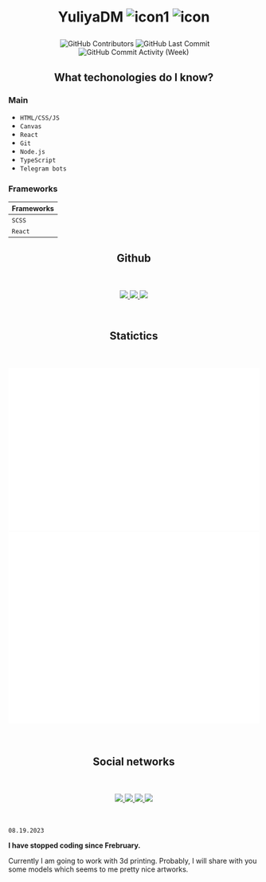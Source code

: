 # <p align="center">YuliyaDM ![icon1](https://img.shields.io/badge/-frontender-blue?style=flat-square) ![icon](https://img.shields.io/badge/name-Julia_Pirogova-green?style=flat-square) </p>
<p align="center"><img alt="" src="https://img.shields.io/github/repo-size/YuliyaDM/YuliyaDM?style=flat-square" /> <img alt="GitHub Contributors" src="https://img.shields.io/github/contributors/YuliyaDM/YuliyaDM?style=flat-square" /> 
<img alt="GitHub Last Commit" src="https://img.shields.io/github/last-commit/YuliyaDM/YuliyaDM?style=flat-square" />
<img alt="GitHub Commit Activity (Week)" src="https://img.shields.io/github/commit-activity/w/YuliyaDM/YuliyaDM?style=flat-square" />
</p>

## <p align="center">What techonologies do I know?</p>

### Main

* ``HTML/CSS/JS``
* ``Canvas``
* ``React``
* ``Git``
* ``Node.js``
* ``TypeScript``
* ``Telegram bots``

### Frameworks  

| Frameworks |
| --- |
| `SCSS` |
| `React` |

## <p align="center">Github</p>    

<br>
<p align='center'>
    <a href='#'>
      <img src='https://github-readme-stats.vercel.app/api/top-langs/?username=YuliyaDM&layout=compact&theme=nord&hide_border=true&text_bold=true' />
    </a>
  
   <a href='#'>
      <img src='https://github-readme-stats.vercel.app/api?username=YuliyaDM&show_icons=true&theme=nord&hide_border=true&text_bold=true'/>
    </a>
 
   <a href='#'>
      <img src='https://github-readme-streak-stats.herokuapp.com?user=YuliyaDM&theme=holi-theme&hide_border=true&background=2e3440&color=e4e2e2' />
    </a>
</p>
<br>

## <p align="center">Statictics</p>

<br>

<p align="center">
  <img src='./metrics.plugin.isocalendar.fullyear.svg' />
  <img src='./github-metrics.svg' />
</p>

<br>

## <p align="center">Social networks</p> 

<br>

<p align='center'>
   <a href='https://discord.com'>
    <img src='https://img.shields.io/badge/Discord-%237289DA.svg?style=for-the-badge&logo=discord&logoColor=white' />
  </a>
  
  <a href='https://t.me/ju_par'>
    <img src='https://img.shields.io/badge/Telegram-2CA5E0?style=for-the-badge&logo=telegram&logoColor=white' />
  </a>

  <a href='mailto:juliapirogova03@gmail.com'>
    <img src='https://img.shields.io/badge/Gmail-D14836?style=for-the-badge&logo=gmail&logoColor=white' />
  </a>
  
  <a href='https://twitter.com/JuliaPirogova3'>
    <img src='https://img.shields.io/badge/Twitter-%231DA1F2.svg?style=for-the-badge&logo=Twitter&logoColor=white' />
  </a>
</p>

<br>


`08.19.2023` 

<strong>I have stopped coding since Frebruary.</strong>

Currently I am going to work with 3d printing. Probably, I will share with you some models which seems to me pretty nice artworks.
